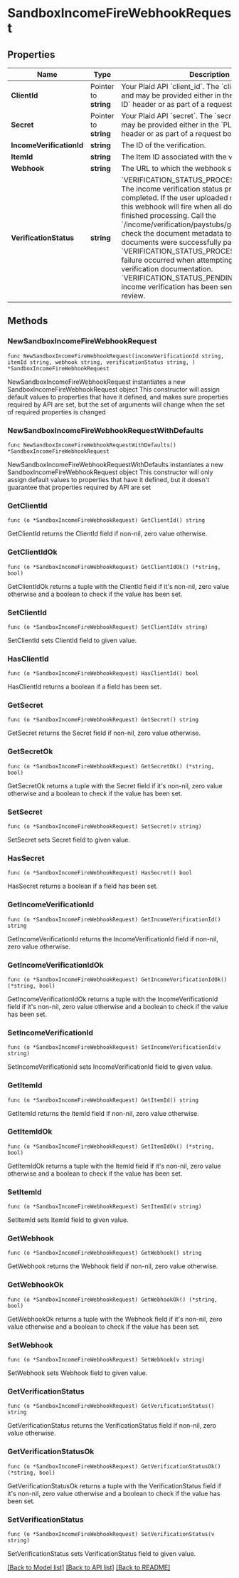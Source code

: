 # SandboxIncomeFireWebhookRequest

## Properties

Name | Type | Description | Notes
------------ | ------------- | ------------- | -------------
**ClientId** | Pointer to **string** | Your Plaid API &#x60;client_id&#x60;. The &#x60;client_id&#x60; is required and may be provided either in the &#x60;PLAID-CLIENT-ID&#x60; header or as part of a request body. | [optional] 
**Secret** | Pointer to **string** | Your Plaid API &#x60;secret&#x60;. The &#x60;secret&#x60; is required and may be provided either in the &#x60;PLAID-SECRET&#x60; header or as part of a request body. | [optional] 
**IncomeVerificationId** | **string** | The ID of the verification. | 
**ItemId** | **string** | The Item ID associated with the verification. | 
**Webhook** | **string** | The URL to which the webhook should be sent. | 
**VerificationStatus** | **string** | &#x60;VERIFICATION_STATUS_PROCESSING_COMPLETE&#x60;: The income verification status processing has completed. If the user uploaded multiple documents, this webhook will fire when all documents have finished processing. Call the &#x60;/income/verification/paystubs/get&#x60; endpoint and check the document metadata to see which documents were successfully parsed.  &#x60;VERIFICATION_STATUS_PROCESSING_FAILED&#x60;: A failure occurred when attempting to process the verification documentation.  &#x60;VERIFICATION_STATUS_PENDING_APPROVAL&#x60;: The income verification has been sent to the user for review. | 

## Methods

### NewSandboxIncomeFireWebhookRequest

`func NewSandboxIncomeFireWebhookRequest(incomeVerificationId string, itemId string, webhook string, verificationStatus string, ) *SandboxIncomeFireWebhookRequest`

NewSandboxIncomeFireWebhookRequest instantiates a new SandboxIncomeFireWebhookRequest object
This constructor will assign default values to properties that have it defined,
and makes sure properties required by API are set, but the set of arguments
will change when the set of required properties is changed

### NewSandboxIncomeFireWebhookRequestWithDefaults

`func NewSandboxIncomeFireWebhookRequestWithDefaults() *SandboxIncomeFireWebhookRequest`

NewSandboxIncomeFireWebhookRequestWithDefaults instantiates a new SandboxIncomeFireWebhookRequest object
This constructor will only assign default values to properties that have it defined,
but it doesn't guarantee that properties required by API are set

### GetClientId

`func (o *SandboxIncomeFireWebhookRequest) GetClientId() string`

GetClientId returns the ClientId field if non-nil, zero value otherwise.

### GetClientIdOk

`func (o *SandboxIncomeFireWebhookRequest) GetClientIdOk() (*string, bool)`

GetClientIdOk returns a tuple with the ClientId field if it's non-nil, zero value otherwise
and a boolean to check if the value has been set.

### SetClientId

`func (o *SandboxIncomeFireWebhookRequest) SetClientId(v string)`

SetClientId sets ClientId field to given value.

### HasClientId

`func (o *SandboxIncomeFireWebhookRequest) HasClientId() bool`

HasClientId returns a boolean if a field has been set.

### GetSecret

`func (o *SandboxIncomeFireWebhookRequest) GetSecret() string`

GetSecret returns the Secret field if non-nil, zero value otherwise.

### GetSecretOk

`func (o *SandboxIncomeFireWebhookRequest) GetSecretOk() (*string, bool)`

GetSecretOk returns a tuple with the Secret field if it's non-nil, zero value otherwise
and a boolean to check if the value has been set.

### SetSecret

`func (o *SandboxIncomeFireWebhookRequest) SetSecret(v string)`

SetSecret sets Secret field to given value.

### HasSecret

`func (o *SandboxIncomeFireWebhookRequest) HasSecret() bool`

HasSecret returns a boolean if a field has been set.

### GetIncomeVerificationId

`func (o *SandboxIncomeFireWebhookRequest) GetIncomeVerificationId() string`

GetIncomeVerificationId returns the IncomeVerificationId field if non-nil, zero value otherwise.

### GetIncomeVerificationIdOk

`func (o *SandboxIncomeFireWebhookRequest) GetIncomeVerificationIdOk() (*string, bool)`

GetIncomeVerificationIdOk returns a tuple with the IncomeVerificationId field if it's non-nil, zero value otherwise
and a boolean to check if the value has been set.

### SetIncomeVerificationId

`func (o *SandboxIncomeFireWebhookRequest) SetIncomeVerificationId(v string)`

SetIncomeVerificationId sets IncomeVerificationId field to given value.


### GetItemId

`func (o *SandboxIncomeFireWebhookRequest) GetItemId() string`

GetItemId returns the ItemId field if non-nil, zero value otherwise.

### GetItemIdOk

`func (o *SandboxIncomeFireWebhookRequest) GetItemIdOk() (*string, bool)`

GetItemIdOk returns a tuple with the ItemId field if it's non-nil, zero value otherwise
and a boolean to check if the value has been set.

### SetItemId

`func (o *SandboxIncomeFireWebhookRequest) SetItemId(v string)`

SetItemId sets ItemId field to given value.


### GetWebhook

`func (o *SandboxIncomeFireWebhookRequest) GetWebhook() string`

GetWebhook returns the Webhook field if non-nil, zero value otherwise.

### GetWebhookOk

`func (o *SandboxIncomeFireWebhookRequest) GetWebhookOk() (*string, bool)`

GetWebhookOk returns a tuple with the Webhook field if it's non-nil, zero value otherwise
and a boolean to check if the value has been set.

### SetWebhook

`func (o *SandboxIncomeFireWebhookRequest) SetWebhook(v string)`

SetWebhook sets Webhook field to given value.


### GetVerificationStatus

`func (o *SandboxIncomeFireWebhookRequest) GetVerificationStatus() string`

GetVerificationStatus returns the VerificationStatus field if non-nil, zero value otherwise.

### GetVerificationStatusOk

`func (o *SandboxIncomeFireWebhookRequest) GetVerificationStatusOk() (*string, bool)`

GetVerificationStatusOk returns a tuple with the VerificationStatus field if it's non-nil, zero value otherwise
and a boolean to check if the value has been set.

### SetVerificationStatus

`func (o *SandboxIncomeFireWebhookRequest) SetVerificationStatus(v string)`

SetVerificationStatus sets VerificationStatus field to given value.



[[Back to Model list]](../README.md#documentation-for-models) [[Back to API list]](../README.md#documentation-for-api-endpoints) [[Back to README]](../README.md)


